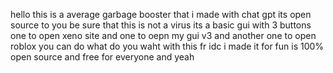hello this is a average garbage booster that i made with chat gpt its open source to you be sure that this is not a virus
its a basic gui with 3 buttons one to open xeno site and one to oepn my gui v3 and another one to open roblox you can do what do you
waht with this fr idc i made it for fun is 100% open source and free for everyone and yeah
